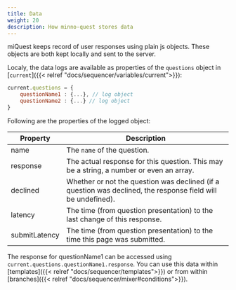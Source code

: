 ```yaml
---
title: Data
weight: 20
description: How minno-quest stores data
---
```


miQuest keeps record of user responses using plain js objects.
These objects are both kept locally and sent to the server.

Localy, the data logs are available as properties of the `questions` object  in [`current`]({{< relref "docs/sequencer/variables/current">}}):

```javascript
current.questions = {
	questionName1 : {...}, // log object
	questionName2 : {...} // log object
}
```

Following are the properties of the logged object:

Property 		| Description
----------- 	| -----------
name 			| The `name` of the question.
response 		| The actual response for this question. This may be a string, a number or even an array.
declined 		| Whether or not the question was declined (if a question was declined, the response field will be undefined).
latency 		| The time (from question presentation) to the last change of this response.
submitLatency	| The time (from question presentation) to the time this page was submitted.

The response for questionName1 can be accessed using `current.questions.questionName1.response`. 
You can use this data within [templates]({{< relref "docs/sequencer/templates">}})
or from within [branches]({{< relref "docs/sequencer/mixer#conditions">}}).
